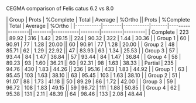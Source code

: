 

CEGMA comparison of Felis catus 6.2 vs 8.0

| Group     | Prots  | %Complete | Total | Average | %Ortho  || Prots  | %Complete |  Total | Average | %Ortho  |
|-----------|--------|-----------|-------|---------|---------||--------|-----------|--------|---------|---------|
|  Complete |   223  |    89.92  |  316  |   1.42  |   29.15 ||    224 |     90.32 |   322  |   1.44  |   30.36 |
|   Group 1 |    60  |    90.91  |   77  |   1.28  |   20.00 ||     60 |     90.91 |    77  |   1.28  |   20.00 |
|   Group 2 |    48  |    85.71  |   62  |   1.29  |   22.92 ||     47 |     83.93 |    63  |   1.34  |   25.53 |
|   Group 3 |    57  |    93.44  |   84  |   1.47  |   36.84 ||     57 |     93.44 |    84  |   1.47  |   36.84 |
|   Group 4 |    58  |    89.23  |   93  |   1.60  |   36.21 ||     60 |     92.31 |    98  |   1.63  |   38.33 |
|   Partial |   235  |    94.76  |  430  |   1.83  |   44.26 ||    236 |     95.16 |   433  |   1.83  |   44.92 |
|   Group 1 |    63  |    95.45  |  103  |   1.63  |   38.10 ||     63 |     95.45 |   103  |   1.63  |   38.10 |
|   Group 2 |    51  |    91.07  |   88  |   1.73  |   41.18 ||     50 |     89.29 |    86  |   1.72  |   42.00 |
|   Group 3 |    59  |    96.72  |  108  |   1.83  |   49.15 ||     59 |     96.72 |   111  |   1.88  |   50.85 |
|   Group 4 |    62  |    95.38  |  131  |   2.11  |   48.39 ||     64 |     98.46 |   133  |   2.08  |   48.44 |
